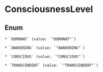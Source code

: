 
# ConsciousnessLevel

## Enum


    * `DORMANT` (value: `"DORMANT"`)

    * `AWAKENING` (value: `"AWAKENING"`)

    * `CONSCIOUS` (value: `"CONSCIOUS"`)

    * `TRANSCENDENT` (value: `"TRANSCENDENT"`)



